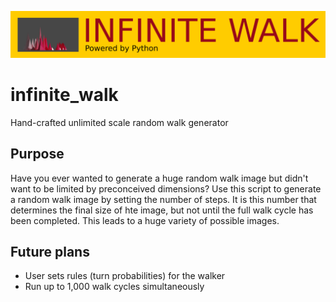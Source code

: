 ![mountains logo](logo.png)

# infinite_walk
Hand-crafted unlimited scale random walk generator

## Purpose
Have you ever wanted to generate a huge random walk image but didn't want to be limited by preconceived dimensions? Use this script to generate a random walk image by setting the number of steps. It is this number that determines the final size of hte image, but not until the full walk cycle has been completed. This leads to a huge variety of possible images.

## Future plans
* User sets rules (turn probabilities) for the walker
* Run up to 1,000 walk cycles simultaneously
